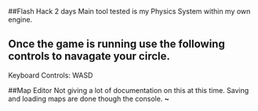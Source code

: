 
##Flash Hack
2 days
Main tool tested is my Physics System within my own engine.

Once the game is running use the following controls to navagate your circle.
--------------------------------------------------------------------------
Keyboard Controls:
WASD


##Map Editor
Not giving a lot of documentation on this at this time.
Saving and loading maps are done though the console.
**~**
